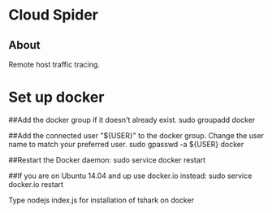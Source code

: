 # Cloud Spider

## About

Remote host traffic tracing.

# Set up docker

##Add the docker group if it doesn't already exist.
sudo groupadd docker

##Add the connected user "${USER}" to the docker group. Change the user name to match your preferred user.
sudo gpasswd -a ${USER} docker

##Restart the Docker daemon:
sudo service docker restart

##If you are on Ubuntu 14.04 and up use docker.io instead:
sudo service docker.io restart

Type nodejs index.js for installation of tshark on docker